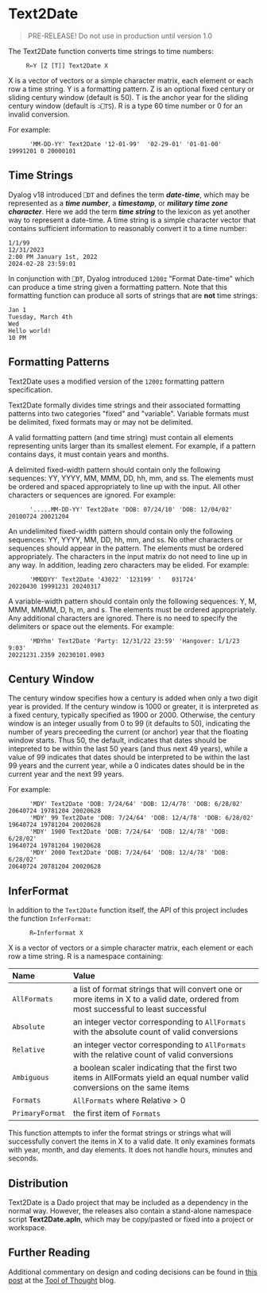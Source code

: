 # Text2Date

> PRE-RELEASE! Do not use in production until version 1.0

The Text2Date function converts time strings to time numbers:

~~~
     R←Y [Z [T]] Text2Date X
~~~

X is a vector of vectors or a simple character matrix, each element or each row a time string.
Y is a formatting pattern. Z is an optional fixed century or sliding century window (default is 50). 
T is the anchor year for the sliding century window (default is `⊃⎕TS`).
R is a type 60 time number or 0 for an invalid conversion.

For example:

~~~
      'MM-DD-YY' Text2Date '12-01-99'  '02-29-01' '01-01-00'
19991201 0 20000101
~~~

## Time Strings
Dyalog v18 introduced `⎕DT` and defines the term ***date-time***, which may be represented as a ***time number***, a ***timestamp***,
or ***military time zone character***.
Here we add the term ***time string*** to the lexicon as yet another way to represent a date-time. A time string is a simple character vector that contains
sufficient information to reasonably convert it to a time number:

~~~
1/1/99
12/31/2023
2:00 PM January 1st, 2022
2024-02-28 23:59:01
~~~

In conjunction with `⎕DT`, Dyalog introduced `1200⌶` "Format Date-time" which can produce a time string given a formatting pattern.
Note that this formatting function can produce all sorts of strings that are **not** time strings:

~~~
Jan 1
Tuesday, March 4th
Wed
Hello world!
10 PM
~~~

## Formatting Patterns
Text2Date uses a modified version of the `1200⌶` formatting pattern specification.

Text2Date formally divides time strings and their associated formatting patterns into two categories "fixed" and "variable".
Variable formats must be delimited, fixed formats may or may not be delimited.

A valid formatting pattern (and time string) must contain all elements representing units larger than its smallest element.
For example, if a pattern contains days, it must contain years and months.

A delimited fixed-width  pattern should contain only the following sequences: YY, YYYY, MM, MMM, DD, hh, mm, and ss. The elements
must be ordered and spaced appropriately to line up with the input.
All other characters or sequences are ignored. For example:

~~~
      '.....MM-DD-YY' Text2Date 'DOB: 07/24/10' 'DOB: 12/04/02'
20100724 20021204
~~~

An undelimited fixed-width pattern should contain only the following sequences: YY, YYYY, MM, DD, hh, mm, and ss. 
No other characters or sequences should appear in the pattern. The elements
must be ordered appropriately. The characters in the input matrix do not need to line up in any way. 
In addition, leading zero characters may be elided. For example:

~~~
      'MMDDYY' Text2Date '43022' '123199' '   031724'
20220430 19991231 20240317
~~~

A variable-width pattern should contain only the following sequences: Y, M, MMM, MMMM, D, h, m, and s. The elements
must be ordered appropriately. Any additional characters
are ignored. There is no need to specify the delimiters or space out the elements. For example:

~~~
      'MDYhm' Text2Date 'Party: 12/31/22 23:59' 'Hangover: 1/1/23 9:03'
20221231.2359 20230101.0903
~~~

## Century Window
The century window specifies how a century is added when only a two digit year is provided.
If the century window is 1000 or greater, it is interpreted as a fixed century, typically specified as 1900 or 2000.
Otherwise, the century window is an integer usually from 0 to 99 (it defaults to 50), indicating the number of years preceeding the current (or anchor)
year that the floating window starts. Thus 50, the default, indicates that dates should be intepreted to be within the last 50 years (and thus next 49 years),
while a value of 99 indicates that dates should be interpreted to be within the last 99 years and the current year,
while a 0 indicates dates should be in the current year and the next 99 years. 

For example:

~~~
      'MDY' Text2Date 'DOB: 7/24/64' 'DOB: 12/4/78' 'DOB: 6/28/02' 
20640724 19781204 20020628
      'MDY' 99 Text2Date 'DOB: 7/24/64' 'DOB: 12/4/78' 'DOB: 6/28/02' 
19640724 19781204 20020628
      'MDY' 1900 Text2Date 'DOB: 7/24/64' 'DOB: 12/4/78' 'DOB: 6/28/02' 
19640724 19781204 19020628
      'MDY' 2000 Text2Date 'DOB: 7/24/64' 'DOB: 12/4/78' 'DOB: 6/28/02' 
20640724 20781204 20020628
~~~

## InferFormat

In addition to the `Text2Date` function itself, the API of this project includes the function `InferFormat`:

~~~
      R←Inferformat X
~~~

X is a vector of vectors or a simple character matrix, each element or each row a time string.
R is a namespace containing:

|Name|Value|
|:-------------|:-------------|
|`AllFormats`|a list of format strings that will convert one or more items in X to a valid date, ordered from most successful to least successful| 
|`Absolute`|an integer vector corresponding to `AllFormats` with the absolute count of valid conversions|
|`Relative`|an integer vector corresponding to `AllFormats` with the relative count of valid conversions|
|`Ambiguous`|a boolean scaler indicating that the first two items in AllFormats yield an equal number valid conversions on the same items|
|`Formats`|`AllFormats` where Relative > 0|
|`PrimaryFormat`|the first item of `Formats`|

This function attempts to infer the format strings or strings what will successfully convert
the items in X to a valid date. It only examines formats with year, month, and day elements.
It does not handle hours, minutes and seconds.

## Distribution

Text2Date is a Dado project that may be included as a dependency in the normal way.
However, the releases also contain a stand-alone namespace script **Text2Date.apln**,
which may be copy/pasted or fixed into a project or workspace.  

## Further Reading
Additional commentary on design and coding decisions can be found in [this post](https://toolofthought.com/posts/text-to-date)
at the [Tool of Thought](https://toolofthought.com) blog.

